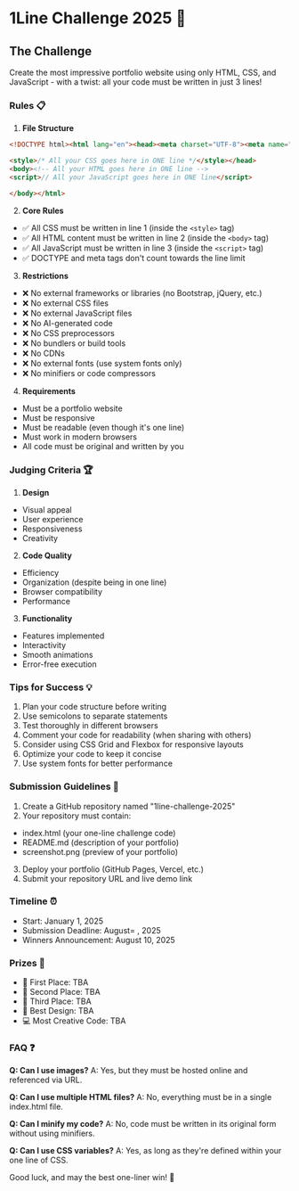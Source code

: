 # 1Line Challenge 2025 🚀

## The Challenge
Create the most impressive portfolio website using only HTML, CSS, and JavaScript - with a twist: all your code must be written in just 3 lines!

### Rules 📋

1. **File Structure**
```html
<!DOCTYPE html><html lang="en"><head><meta charset="UTF-8"><meta name="viewport" content="width=device-width, initial-scale=1.0"><title>Your Title</title>

<style>/* All your CSS goes here in ONE line */</style></head>
<body><!-- All your HTML goes here in ONE line -->
<script>// All your JavaScript goes here in ONE line</script>

</body></html>
```

2. **Core Rules**
  - ✅ All CSS must be written in line 1 (inside the `<style>` tag)
  - ✅ All HTML content must be written in line 2 (inside the `<body>` tag)
  - ✅ All JavaScript must be written in line 3 (inside the `<script>` tag)
  - ✅ DOCTYPE and meta tags don't count towards the line limit

3. **Restrictions**
  - ❌ No external frameworks or libraries (no Bootstrap, jQuery, etc.)
  - ❌ No external CSS files
  - ❌ No external JavaScript files
  - ❌ No AI-generated code
  - ❌ No CSS preprocessors
  - ❌ No bundlers or build tools
  - ❌ No CDNs
  - ❌ No external fonts (use system fonts only)
  - ❌ No minifiers or code compressors

4. **Requirements**
  - Must be a portfolio website
  - Must be responsive
  - Must be readable (even though it's one line)
  - Must work in modern browsers
  - All code must be original and written by you


### Judging Criteria 🏆
1. **Design**
  - Visual appeal
  - User experience
  - Responsiveness
  - Creativity

2. **Code Quality**
  - Efficiency
  - Organization (despite being in one line)
  - Browser compatibility
  - Performance

3. **Functionality**
  - Features implemented
  - Interactivity
  - Smooth animations
  - Error-free execution

### Tips for Success 💡
1. Plan your code structure before writing
2. Use semicolons to separate statements
3. Test thoroughly in different browsers
4. Comment your code for readability (when sharing with others)
5. Consider using CSS Grid and Flexbox for responsive layouts
6. Optimize your code to keep it concise
7. Use system fonts for better performance


### Submission Guidelines 📝
1. Create a GitHub repository named "1line-challenge-2025"
2. Your repository must contain:
  - index.html (your one-line challenge code)
  - README.md (description of your portfolio)
  - screenshot.png (preview of your portfolio)
3. Deploy your portfolio (GitHub Pages, Vercel, etc.)
4. Submit your repository URL and live demo link


### Timeline ⏰
- Start: January 1, 2025
- Submission Deadline: August= , 2025
- Winners Announcement: August 10, 2025


### Prizes 🏅
- 🥇 First Place: TBA
- 🥈 Second Place: TBA
- 🥉 Third Place: TBA
- 🎨 Best Design: TBA
- 💻 Most Creative Code: TBA

### FAQ ❓

**Q: Can I use images?**
A: Yes, but they must be hosted online and referenced via URL.

**Q: Can I use multiple HTML files?**
A: No, everything must be in a single index.html file.

**Q: Can I minify my code?**
A: No, code must be written in its original form without using minifiers.

**Q: Can I use CSS variables?**
A: Yes, as long as they're defined within your one line of CSS.


Good luck, and may the best one-liner win! 🚀
